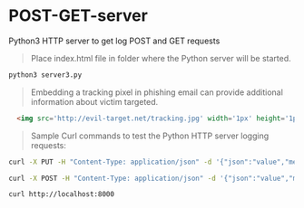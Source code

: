 # POST-GET-server
Python3 HTTP server to get log POST and GET requests

>Place index.html file in folder where the Python server will be started.  

```bash
python3 server3.py
```  
  
>Embedding a tracking pixel in phishing email can provide additional information about victim targeted.  

```html
  <img src='http://evil-target.net/tracking.jpg' width='1px' height='1px'/>  
```   

>Sample Curl commands to test the Python HTTP server logging requests:  

```bash
curl -X PUT -H "Content-Type: application/json" -d '{"json":"value","message1": "2Hello 3from 4curl"}' http://localhost:8000
```  

```bash
curl -X POST -H "Content-Type: application/json" -d '{"json":"value","message1": "2Hello 3from 4curl"}' http://localhost:8000
```  

```bash
curl http://localhost:8000
```  
